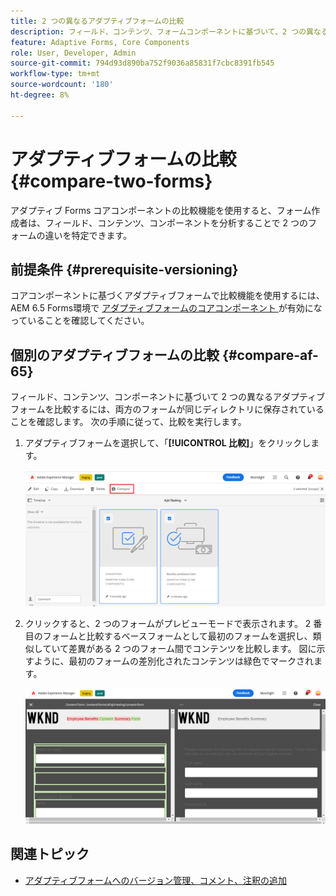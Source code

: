 ```yaml
---
title: 2 つの異なるアダプティブフォームの比較
description: フィールド、コンテンツ、フォームコンポーネントに基づいて、2 つの異なるフォームを比較します。
feature: Adaptive Forms, Core Components
role: User, Developer, Admin
source-git-commit: 794d93d890ba752f9036a85831f7cbc8391fb545
workflow-type: tm+mt
source-wordcount: '180'
ht-degree: 8%

---
```


# アダプティブフォームの比較 {#compare-two-forms}

<!--
<span class="preview"> This feature is under the early adopter program. If you’re interested in joining our early access program for this feature, send an email from your official address to aem-forms-ea@adobe.com to request access </span>
-->

アダプティブ Forms コアコンポーネントの比較機能を使用すると、フォーム作成者は、フィールド、コンテンツ、コンポーネントを分析することで 2 つのフォームの違いを特定できます。

## 前提条件 {#prerequisite-versioning}

コアコンポーネントに基づくアダプティブフォームで比較機能を使用するには、AEM 6.5 Forms環境で [ アダプティブフォームのコアコンポーネント ](https://experienceleague.adobe.com/en/docs/experience-manager-65/content/forms/adaptive-forms-core-components/enable-adaptive-forms-core-components) が有効になっていることを確認してください。

## 個別のアダプティブフォームの比較 {#compare-af-65}

フィールド、コンテンツ、コンポーネントに基づいて 2 つの異なるアダプティブフォームを比較するには、両方のフォームが同じディレクトリに保存されていることを確認します。 次の手順に従って、比較を実行します。

1. アダプティブフォームを選択して、「**[!UICONTROL 比較]**」をクリックします。

   ![ アダプティブフォームの比較 ](/help/forms/using/assets/compare-two-forms.png)

1. クリックすると、2 つのフォームがプレビューモードで表示されます。 2 番目のフォームと比較するベースフォームとして最初のフォームを選択し、類似していて差異がある 2 つのフォーム間でコンテンツを比較します。 図に示すように、最初のフォームの差別化されたコンテンツは緑色でマークされます。

   ![ 比較されたフォーム ](/help/forms/using/assets/compared-forms.png)

## 関連トピック

* [アダプティブフォームへのバージョン管理、コメント、注釈の追加](/help/forms/using/add-versioning-reviews-comments.md)
